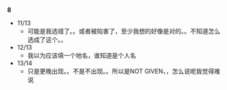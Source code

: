 **8**

- 11/13
	- 可能是我选错了。。或者被陷害了，至少我想的好像是对的。。不知道怎么选成了这个。。
- 12/13
	- 我以为应该填一个地名，谁知道是个人名
- 13/14
	- 只是更晚出现。。不是不出现。。所以是NOT GIVEN，，怎么说呢我觉得难说